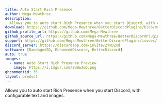 ```yaml
---
title: Auto Start Rich Presence
author: Mega-Mewthree
description:
  Allows you to auto start Rich Presence when you start Discord, with configurable text and images.
download: https://github.com/Mega-Mewthree/BetterDiscordPlugins/blob/master/Plugins/AutoStartRichPresence/AutoStartRichPresence.plugin.js
github_profile_url: https://github.com/Mega-Mewthree
github_source_url: https://github.com/Mega-Mewthree/BetterDiscordPlugins/blob/master/Plugins/AutoStartRichPresence/AutoStartRichPresence.plugin.js
support: https://github.com/Mega-Mewthree/BetterDiscordPlugins/issues/
discord_server: https://discordapp.com/invite/ZYND2Xd
software: [BandagedBD, EnhancedDiscord, BetterDiscord]
auto: true
images:
  - name: Auto Start Rich Presence Preview
    image: https://i.imgur.com/zwUwJuD.png
ghcommentid: 35
layout: product
---
```

Allows you to auto start Rich Presence when you start Discord, with configurable text and images.
